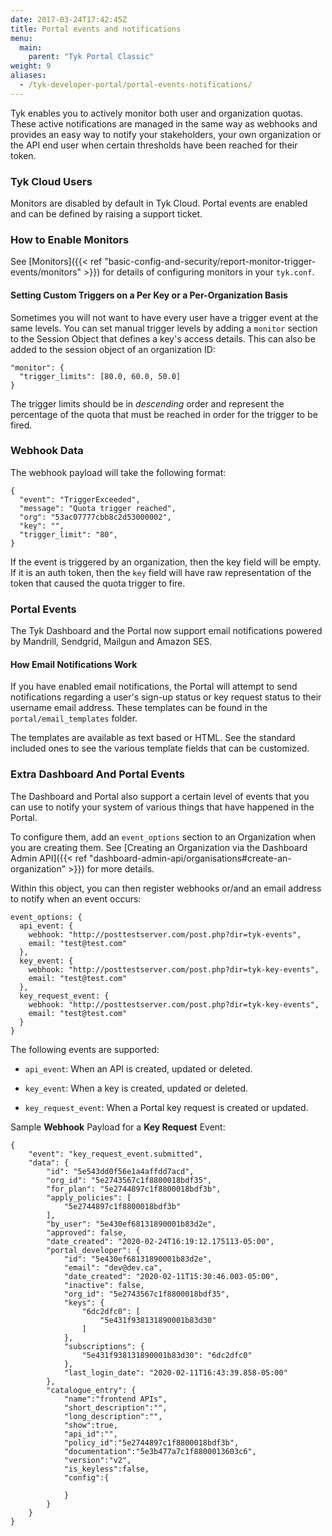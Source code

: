 ```yaml
---
date: 2017-03-24T17:42:45Z
title: Portal events and notifications
menu:
  main:
    parent: "Tyk Portal Classic"
weight: 9 
aliases:
  - /tyk-developer-portal/portal-events-notifications/
---
```


Tyk enables you to actively monitor both user and organization quotas. These active notifications are managed in the same way as webhooks and provides an easy way to notify your stakeholders, your own organization or the API end user when certain thresholds have been reached for their token.

### Tyk Cloud Users

Monitors are disabled by default in Tyk Cloud. Portal events are enabled and can be defined by raising a support ticket.

### How to Enable Monitors

See [Monitors]({{< ref "basic-config-and-security/report-monitor-trigger-events/monitors" >}}) for details of configuring monitors in your `tyk.conf`.

#### Setting Custom Triggers on a Per Key or a Per-Organization Basis

Sometimes you will not want to have every user have a trigger event at the same levels. You can set manual trigger levels by adding a `monitor` section to the Session Object that defines a key's access details. This can also be added to the session object of an organization ID:

```{.copyWrapper}
"monitor": {
  "trigger_limits": [80.0, 60.0, 50.0]
}
```

The trigger limits should be in *descending* order and represent the percentage of the quota that must be reached in order for the trigger to be fired.

### Webhook Data

The webhook payload will take the following format:

```{.copyWrapper}
{
  "event": "TriggerExceeded",
  "message": "Quota trigger reached",
  "org": "53ac07777cbb8c2d53000002",
  "key": "",
  "trigger_limit": "80",
} 
```

If the event is triggered by an organization, then the key field will be empty. If it is an auth token, then the `key` field will have raw representation of the token that caused the quota trigger to fire.

### Portal Events

The Tyk Dashboard and the Portal now support email notifications powered by Mandrill, Sendgrid, Mailgun and Amazon SES.

#### How Email Notifications Work

If you have enabled email notifications, the Portal will attempt to send notifications regarding a user's sign-up status or key request status to their username email address. These templates can be found in the `portal/email_templates` folder.

The templates are available as text based or HTML. See the standard included ones to see the various template fields that can be customized.

### Extra Dashboard And Portal Events

The Dashboard and Portal also support a certain level of events that you can use to notify your system of various things that have happened in the Portal.

To configure them, add an `event_options` section to an Organization when you are creating them. See [Creating an Organization via the Dashboard Admin API]({{< ref "dashboard-admin-api/organisations#create-an-organization" >}}) for more details.

Within this object, you can then register webhooks or/and an email address to notify when an event occurs:

```{.copyWrapper}
event_options: {
  api_event: {
    webhook: "http://posttestserver.com/post.php?dir=tyk-events",
    email: "test@test.com"
  },
  key_event: {
    webhook: "http://posttestserver.com/post.php?dir=tyk-key-events",
    email: "test@test.com"
  },
  key_request_event: {
    webhook: "http://posttestserver.com/post.php?dir=tyk-key-events",
    email: "test@test.com"
  }
}
```

The following events are supported:

*   `api_event`: When an API is created, updated or deleted.

*   `key_event`: When a key is created, updated or deleted.

*   `key_request_event`: When a Portal key request is created or updated.

Sample **Webhook** Payload for a **Key Request** Event:
```{.json}
{
    "event": "key_request_event.submitted",
    "data": {
        "id": "5e543dd0f56e1a4affdd7acd",
        "org_id": "5e2743567c1f8800018bdf35",
        "for_plan": "5e2744897c1f8800018bdf3b",
        "apply_policies": [
            "5e2744897c1f8800018bdf3b"
        ],
        "by_user": "5e430ef68131890001b83d2e",
        "approved": false,
        "date_created": "2020-02-24T16:19:12.175113-05:00",
        "portal_developer": {
            "id": "5e430ef68131890001b83d2e",
            "email": "dev@dev.ca",
            "date_created": "2020-02-11T15:30:46.003-05:00",
            "inactive": false,
            "org_id": "5e2743567c1f8800018bdf35",
            "keys": {
                "6dc2dfc0": [
                    "5e431f938131890001b83d30"
                ]
            },
            "subscriptions": {
                "5e431f938131890001b83d30": "6dc2dfc0"
            },
            "last_login_date": "2020-02-11T16:43:39.858-05:00"
        },
        "catalogue_entry": {
            "name":"frontend APIs",
            "short_description":"",
            "long_description":"",
            "show":true,
            "api_id":"",
            "policy_id":"5e2744897c1f8800018bdf3b",
            "documentation":"5e3b477a7c1f8800013603c6",
            "version":"v2",
            "is_keyless":false,
            "config":{
                
            }
        }
    }
}
```